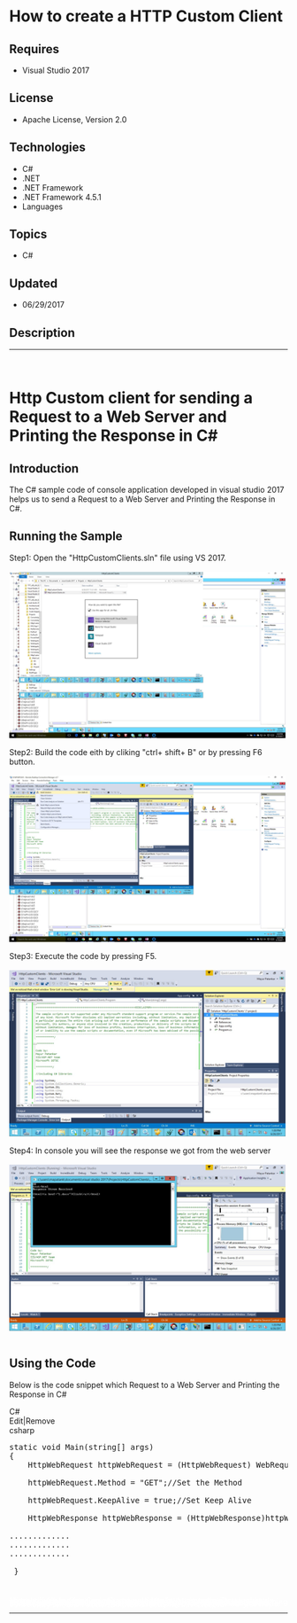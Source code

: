 # How to create a HTTP Custom Client
## Requires
- Visual Studio 2017
## License
- Apache License, Version 2.0
## Technologies
- C#
- .NET
- .NET Framework
- .NET Framework 4.5.1
- Languages
## Topics
- C#
## Updated
- 06/29/2017
## Description

<hr>
<div><a href="http://blogs.msdn.com/b/onecode" style="margin-top:3px"><img src="http://aka.ms/onecodesampletopbanner1" alt="">
</a></div>
<h1>Http Custom client for sending a Request to a Web Server and Printing the Response in C#</h1>
<h2>Introduction</h2>
<p class="MsoNormal">The C# sample code of console application developed in visual studio 2017 helps us to send a Request to a Web Server and Printing the Response in C#.</p>
<h2>Running the Sample</h2>
<p class="MsoNormal">Step1: Open the &quot;HttpCustomClients.sln&quot; file using VS 2017.
<br>
<br>
<img src="175031-image.png" alt="" width="500" height="300" align="middle">
<br>
<br>
Step2: Build the code eith by cliking &quot;ctrl&#43; shift&#43; B&quot; or by pressing F6 button. <br>
<br>
<img src="175032-image.png" alt="" width="500" height="300" align="middle">
<br>
<br>
Step3: Execute the code by pressing F5. <br>
<br>
<img src="175033-image.png" alt="" width="500" height="300" align="middle">
<br>
<br>
Step4: In console you will see the response we got from the web server <br>
<br>
<img src="175034-image.png" alt="" width="500" height="300" align="middle">
<br>
<br>
</p>
<h2>Using the Code</h2>
<p class="MsoNormal">Below is the code snippet which Request to a Web Server and Printing the Response in C#</p>
<p class="MsoNormal"></p>
<div class="scriptcode">
<div class="pluginEditHolder" pluginCommand="mceScriptCode">
<div class="title"><span>C#</span></div>
<div class="pluginLinkHolder"><span class="pluginEditHolderLink">Edit</span>|<span class="pluginRemoveHolderLink">Remove</span></div>
<span class="hidden">csharp</span>

<div class="preview">
<pre class="csharp"><span class="cs__keyword">static</span>&nbsp;<span class="cs__keyword">void</span>&nbsp;Main(<span class="cs__keyword">string</span>[]&nbsp;args)&nbsp;
{&nbsp;
&nbsp;&nbsp;&nbsp;&nbsp;HttpWebRequest&nbsp;httpWebRequest&nbsp;=&nbsp;(HttpWebRequest)&nbsp;WebRequest.Create(<span class="cs__keyword">new</span>&nbsp;Uri(<span class="cs__string">&quot;http://localhost/mayur.htm&quot;</span>));<span class="cs__com">//Create&nbsp;a&nbsp;HttpWebRequest&nbsp;object&nbsp;</span>&nbsp;
&nbsp;
&nbsp;&nbsp;&nbsp;&nbsp;httpWebRequest.Method&nbsp;=&nbsp;<span class="cs__string">&quot;GET&quot;</span>;<span class="cs__com">//Set&nbsp;the&nbsp;Method&nbsp;</span>&nbsp;
&nbsp;
&nbsp;&nbsp;&nbsp;&nbsp;httpWebRequest.KeepAlive&nbsp;=&nbsp;<span class="cs__keyword">true</span>;<span class="cs__com">//Set&nbsp;Keep&nbsp;Alive</span>&nbsp;
&nbsp;
&nbsp;&nbsp;&nbsp;&nbsp;HttpWebResponse&nbsp;httpWebResponse&nbsp;=&nbsp;(HttpWebResponse)httpWebRequest.GetResponse();<span class="cs__com">//Get&nbsp;the&nbsp;Response</span>&nbsp;
&nbsp;
.............&nbsp;
.............&nbsp;
.............&nbsp;
&nbsp;
&nbsp;}&nbsp;
</pre>
</div>
</div>
</div>
<div class="endscriptcode">&nbsp;</div>
<p></p>
<p style="line-height:0.6pt; color:white">Microsoft All-In-One Code Framework is a free, centralized code sample library driven by developers' real-world pains and needs. The goal is to provide customer-driven code samples for all Microsoft development technologies,
 and reduce developers' efforts in solving typical programming tasks. Our team listens to developers&rsquo; pains in the MSDN forums, social media and various DEV communities. We write code samples based on developers&rsquo; frequently asked programming tasks,
 and allow developers to download them with a short sample publishing cycle. Additionally, we offer a free code sample request service. It is a proactive way for our developer community to obtain code samples directly from Microsoft.</p>
<hr>
<div><a href="http://go.microsoft.com/?linkid=9759640" style="margin-top:3px"><img src="http://bit.ly/onecodelogo" alt="">
</a></div>
